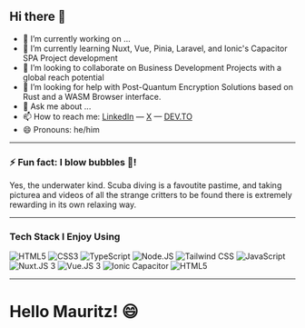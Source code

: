 <!-- @format -->

## Hi there 👋

- 🔭 I’m currently working on ...
- 🌱 I’m currently learning Nuxt, Vue, Pinia, Laravel, and Ionic's Capacitor SPA Project development
- 👯 I’m looking to collaborate on Business Development Projects with a global reach potential
- 🤔 I’m looking for help with Post-Quantum Encryption Solutions based on Rust and a WASM Browser interface.
- 💬 Ask me about ...
- 📫 How to reach me: [LinkedIn]() — [X]() — [DEV.TO]()
- 😄 Pronouns: he/him

---

### ⚡ Fun fact: I blow bubbles 🫧!

Yes, the underwater kind. Scuba diving is a favoutite pastime, and taking picturea and videos of all the strange critters to be found there is extremely rewarding in its own relaxing way.

---

### Tech Stack I Enjoy Using

<img src="C:\Laragon\www\Andre-ADPC\Andre-ADPC\Assets\SVG_Files\HTML5-01.svg" alt="HTML5" style="max-width: 100%;">
<img src="C:\Laragon\www\Andre-ADPC\Andre-ADPC\Assets\SVG_Files\CSS3-01.svg" alt="CSS3" style="max-width: 100%;">
<img src="C:\Laragon\www\Andre-ADPC\Andre-ADPC\Assets\SVG_Files\TypeScript-01.svg" alt="TypeScript" style="max-width: 100%;">
<img src="C:\Laragon\www\Andre-ADPC\Andre-ADPC\Assets\SVG_Files\Node.JS.svg" alt="Node.JS" style="max-width: 100%;">
<img src="C:\Laragon\www\Andre-ADPC\Andre-ADPC\Assets\SVG_Files\TailwindCSS.svg" alt="Tailwind CSS" style="max-width: 100%;">
<img src="C:\Laragon\www\Andre-ADPC\Andre-ADPC\Assets\SVG_Files\JavaScript.svg" alt="JavaScript" style="max-width: 100%;">
<img src="" alt="Nuxt.JS 3" style="max-width: 100%;">
<img src="" alt="Vue.JS 3" style="max-width: 100%;">
<img src="" alt="Ionic Capacitor" style="max-width: 100%;">
<img src="" alt="HTML5" style="max-width: 100%;">

---

# Hello Mauritz! 😄

